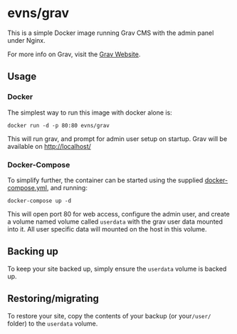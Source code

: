# evns/grav

This is a simple Docker image running Grav CMS with the admin panel under Nginx.

For more info on Grav, visit the [Grav Website](https://getgrav.org/).

## Usage

### Docker

The simplest way to run this image with docker alone is:

```
docker run -d -p 80:80 evns/grav
```

This will run grav, and prompt for admin user setup on startup.  Grav will be available on [http://localhost/](http://localhost/)

### Docker-Compose

To simplify further, the container can be started using the supplied [docker-compose.yml](https://github.com/evnsio/grav/blob/master/docker-compose.yml), and running: 

```
docker-compose up -d
```

This will open port 80 for web access, configure the admin user, and create a volume named volume called `userdata` with the grav user data mounted into it. 
All user specific data will mounted on the host in this volume.

## Backing up

To keep your site backed up, simply ensure the `userdata` volume is backed up.

## Restoring/migrating

To restore your site, copy the contents of your backup (or your`/user/` folder) to the `userdata` volume.  